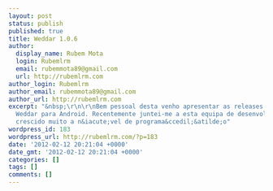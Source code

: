 ```yaml
---
layout: post
status: publish
published: true
title: Weddar 1.0.6
author:
  display_name: Rubem Mota
  login: Rubemlrm
  email: rubemmota89@gmail.com
  url: http://rubemlrm.com
author_login: Rubemlrm
author_email: rubemmota89@gmail.com
author_url: http://rubemlrm.com
excerpt: "&nbsp;\r\n\r\nBem pessoal desta venho apresentar as releases do programa
  Weddar para Android. Recentemente juntei-me a esta equipa de desenvolvimento e tenho
  crescido muito a n&iacute;vel de programa&ccedil;&atilde;o"
wordpress_id: 183
wordpress_url: http://rubemlrm.com/?p=183
date: '2012-02-12 20:21:04 +0000'
date_gmt: '2012-02-12 20:21:04 +0000'
categories: []
tags: []
comments: []
---
```


